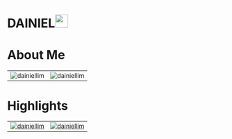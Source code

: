 # ![](<https://github.com/Akash-Salvi/Akash-Salvi/blob/master/Hello(1).gif>)DAINIEL<img src="./img/wave.gif" width="30px" height="30px" />

<!--
-->

# About Me 
<table>
  <tr>
    <td> <img src="https://github-readme-stats.vercel.app/api/top-langs/?username=dainiellim&theme=default&hide_border=true&layout=compact" alt="dainiellim" /></td>
    <td> <img src="https://github-readme-streak-stats.herokuapp.com/?user=dainiellim&theme=default&hide_border=true" alt="dainiellim" /> </td>
  </tr>
</table>

# Highlights
<table>
  <tr>
    <td> 
      <a href="https://github.com/dainiellim/express-boilerplate"> 
        <img src="https://github-readme-stats.vercel.app/api/pin?username=dainiellim&repo=express-boilerplate" alt="dainiellim" />
      </a>
    </td>
      <td> 
        <a href="https://github.com/dainiellim/portfolio"> 
          <img src="https://github-readme-stats.vercel.app/api/pin?username=dainiellim&repo=portfolio" alt="dainiellim" /> 
        </a>
    </td>
  </tr>
</table>
